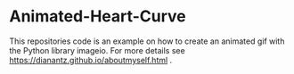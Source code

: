 # Animated-Heart-Curve
This repositories code is an example on how to create an animated 
gif with the Python library imageio. 
For more details see https://dianantz.github.io/aboutmyself.html .
